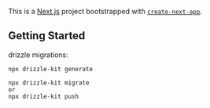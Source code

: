 This is a [Next.js](https://nextjs.org) project bootstrapped with [`create-next-app`](https://nextjs.org/docs/app/api-reference/cli/create-next-app).

## Getting Started

drizzle migrations:

```
npx drizzle-kit generate

npx drizzle-kit migrate
or 
npx drizzle-kit push
```